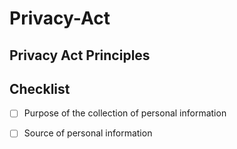 # Privacy-Act

## Privacy Act Principles

## Checklist

-[ ] Purpose of the collection of personal information

-[ ] Source of personal information
